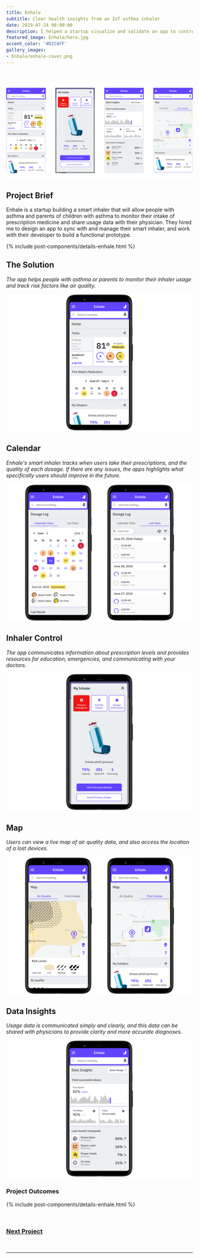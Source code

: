 ```yaml
---
title: Enhale
subtitle: Clear health insights from an IoT asthma inhaler
date: 2019-07-24 00:00:00
description: I helped a startup visualize and validate an app to control their smart inhaler.
featured_image: Enhale/hero.jpg
accent_color: '#D2CAFF'
gallery_images:
- Enhale/enhale-cover.png
---
```


<br>

![title](/images/projects/Enhale/app-feature.png)

## Project Brief

Enhale is a startup building a smart inhaler that will allow people with asthma and parents of children with asthma to monitor their intake of prescription medicine and share usage data with their physician. They hired me to design an app to sync with and manage their smart inhaler, and work with their developer to build a functional prototype.

{% include post-components/details-enhale.html %}

## The Solution

*The app helps people with asthma or parents to monitor their inhaler usage and track risk factors like air quality.*

![title](/images/projects/Enhale/screens/Phone.png)

## Calendar

*Enhale's smart inhaler tracks when users take their prescriptions, and the quality of each dosage. If there are any issues, the apps highlights what specifically users should improve in the future.*

![title](/images/projects/Enhale/screens/Phone-3.png)

## Inhaler Control

*The app communicates information about prescription levels and provides resources for education, emergencies, and communicating with your doctors.*

![title](/images/projects/Enhale/screens/Phone-2.png)

## Map

*Users can view a live map of air quality data, and also access the location of a lost devices.*

![title](/images/projects/Enhale/screens/Phone-4.png)

## Data Insights

*Usage data is communicated simply and clearly, and this data can be shared with physicians to provide clarity and more accurate diagnoses.*

![title](/images/projects/Enhale/screens/Phone-1.png)

### Project Outcomes

{% include post-components/details-enhale.html %}

<br>

<div style="text-decoration: underline;">
	<h3><a href="/project/3-Allune">Next Project</a></h3>
</div>

<br>

---
